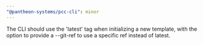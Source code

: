 ```yaml
---
"@pantheon-systems/pcc-cli": minor
---
```


The CLI should use the 'latest' tag when initializing a new template, with the
option to provide a --git-ref to use a specific ref instead of latest.
